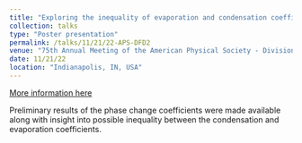 ```yaml
---
title: "Exploring the inequality of evaporation and condensation coefficients based on ISS experiments"
collection: talks
type: "Poster presentation"
permalink: /talks/11/21/22-APS-DFD2
venue: "75th Annual Meeting of the American Physical Society - Division of Fluid Dynamics (APS DFD)"
date: 11/21/22
location: "Indianapolis, IN, USA"
---
```


[More information here](https://meetings.aps.org/Meeting/DFD22/Session/S01.133)

Preliminary results of the phase change coefficients were made available along with insight into possible inequality between the condensation and evaporation coefficients.
